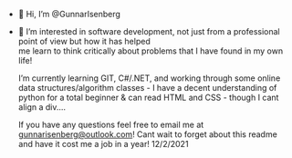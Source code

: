 - 👋 Hi, I’m @GunnarIsenberg
- 👀 I’m interested in software development, not just from a professional point of view but how it has helped   
  me learn to think critically about problems that I have found in my own life! 

  I’m currently learning GIT, C#/.NET, and working through some online data structures/algorithm classes - I have
a decent understanding of python for a total beginner & can read HTML and CSS - though I cant align a div....

  If you have any questions feel free to email me at gunnarisenberg@outlook.com! 
  Cant wait to forget about this readme and have it cost me a job in a year! 
  12/2/2021

<!---
GunnarIsenberg/GunnarIsenberg is a ✨ special ✨ repository because its `README.md` (this file) appears on your GitHub profile.
You can click the Preview link to take a look at your changes.
--->
